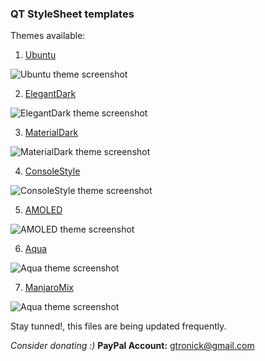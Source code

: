 ### QT StyleSheet templates ###
Themes available:
1. [Ubuntu](https://github.com/GTRONICK/QSS/blob/master/Ubuntu.qss)

![Ubuntu theme screenshot](https://sites.google.com/site/gtronick/QSS-Ubuntu.png)
    
2. [ElegantDark](https://github.com/GTRONICK/QSS/blob/master/ElegantDark.qss)

![ElegantDark theme screenshot](https://sites.google.com/site/gtronick/QSS-ElegantDark.png)
    
3. [MaterialDark](https://github.com/GTRONICK/QSS/blob/master/MaterialDark.qss)

![MaterialDark theme screenshot](https://sites.google.com/site/gtronick/QSS-MaterialDark.png)
    
4. [ConsoleStyle](https://github.com/GTRONICK/QSS/blob/master/ConsoleStyle.qss)

![ConsoleStyle theme screenshot](https://sites.google.com/site/gtronick/QSS-ConsoleStyle.png)
    
5. [AMOLED](https://github.com/GTRONICK/QSS/blob/master/AMOLED.qss)

![AMOLED theme screenshot](https://sites.google.com/site/gtronick/QSS-Amoled.png)
    
6. [Aqua](https://github.com/GTRONICK/QSS/blob/master/Aqua.qss)

![Aqua theme screenshot](https://sites.google.com/site/gtronick/QSS-Aqua.png)

7. [ManjaroMix](https://github.com/GTRONICK/QSS/blob/master/ManjaroMix.qss)

![Aqua theme screenshot](https://sites.google.com/site/gtronick/QSS-ManjaroMix.png)
    
Stay tunned!, this files are being updated frequently.

*Consider donating :)* **PayPal Account:** gtronick@gmail.com 

